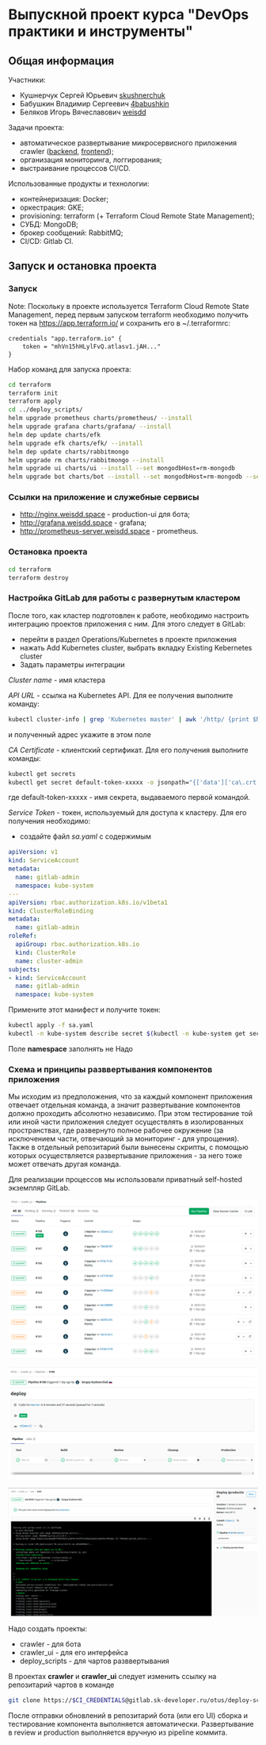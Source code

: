 # Выпускной проект курса "DevOps практики и инструменты"
## Общая информация
Участники:
* Кушнерчук Сергей Юрьевич [skushnerchuk](https://github.com/skushnerchuk)
* Бабушкин Владимир Сергеевич [4babushkin](https://github.com/4babushkin)
* Беляков Игорь Вячеславович [weisdd](https://github.com/weisdd)

Задачи проекта:
* автоматическое развертывание микросервисного приложения crawler ([backend](https://github.com/express42/search_engine_crawler), [frontend](https://github.com/express42/search_engine_ui));
* организация мониторинга, логгирования;
* выстраивание процессов CI/CD.

Использованные продукты и технологии:
* контейнеризация: Docker;
* оркестрация: GKE;
* provisioning: terraform (+ Terraform Cloud Remote State Management);
* СУБД: MongoDB;
* брокер сообщений: RabbitMQ;
* CI/CD: Gitlab CI.

## Запуск и остановка проекта
### Запуск
Note: Поскольку в проекте используется Terraform Cloud Remote State Management, перед первым запуском terraform необходимо получить токен на https://app.terraform.io/ и сохранить его в ~/.terraformrc:
```
credentials "app.terraform.io" {
    token = "mhVn15hHLylFvQ.atlasv1.jAH..."
}
```

Набор команд для запуска проекта:
```bash
cd terraform
terraform init
terraform apply
cd ../deploy_scripts/
helm upgrade prometheus charts/prometheus/ --install
helm upgrade grafana charts/grafana/ --install
helm dep update charts/efk
helm upgrade efk charts/efk/ --install
helm dep update charts/rabbitmongo
helm upgrade rm charts/rabbitmongo --install
helm upgrade ui charts/ui --install --set mongodbHost=rm-mongodb
helm upgrade bot charts/bot --install --set mongodbHost=rm-mongodb --set rabbitmqHost=rm-rabbitmq
```
### Ссылки на приложение и служебные сервисы
* http://nginx.weisdd.space - production-ui для бота;
* http://grafana.weisdd.space - grafana;
* http://prometheus-server.weisdd.space - prometheus.

### Остановка проекта
```bash
cd terraform
terraform destroy
```

### Настройка GitLab для работы с развернутым кластером

После того, как кластер подготовлен к работе, необходимо настроить интеграцию проектов приложения с ним. Для этого следует в GitLab:

* перейти в раздел Operations/Kubernetes в проекте приложения
* нажать Add Kubernetes cluster, выбрать вкладку Existing Kebernetes cluster
* Задать параметры интеграции

*Cluster name* - имя кластера

*API URL* - ссылка на Kubernetes API. Для ее получения выполните команду:
```bash
kubectl cluster-info | grep 'Kubernetes master' | awk '/http/ {print $NF}'
```
и полученный адрес укажите в этом поле

*CA Certificate* - клиентский сертификат. Для его получения выполните команды:
```bash
kubectl get secrets
kubectl get secret default-token-xxxxx -o jsonpath="{['data']['ca\.crt']}" | base64 --decode
```
где default-token-xxxxx - имя секрета, выдаваемого первой командой.

*Service Token* - токен, используемый для доступа к кластеру. Для его получения необходимо:
* создайте файл *sa.yaml* с содержимым

```yaml
apiVersion: v1
kind: ServiceAccount
metadata:
  name: gitlab-admin
  namespace: kube-system
---
apiVersion: rbac.authorization.k8s.io/v1beta1
kind: ClusterRoleBinding
metadata:
  name: gitlab-admin
roleRef:
  apiGroup: rbac.authorization.k8s.io
  kind: ClusterRole
  name: cluster-admin
subjects:
- kind: ServiceAccount
  name: gitlab-admin
  namespace: kube-system
```
Примените этот манифест и получите токен:
```bash
kubectl apply -f sa.yaml
kubectl -n kube-system describe secret $(kubectl -n kube-system get secret | grep gitlab-admin | awk '{print $1}')
```

Поле **namespace** заполнять не Надо

### Схема и принципы разввертывания компонентов приложения

Мы исходим из предположения, что за каждый компонент приложения отвечает отдельная команда, а значит
развертывание компонентов должно проходить абсолютно независимо. При этом тестирование той или иной части приложения следует осуществлять в изолированных пространствах, где развернуто полное рабочее окружение (за исключением
части, отвечающий за мониторинг - для упрощения). Также в отдельный репозитарий были вынесены скрипты,
с помощью которых осуществляется развертывание приложения - за него тоже может отвечать другая команда.

Для реализации процессов мы использовали приватный self-hosted экземпляр GitLab.

![](/screenshots/1.png)

![](/screenshots/2.png)

![](/screenshots/3.png)

Надо создать проекты:

* crawler - для бота
* crawler_ui - для его интерфейса
* deploy_scripts - для чартов разввертывания

В проектах **crawler** и **crawler_ui** следует изменить ссылку на репозитарий чартов в команде
```bash
git clone https://$CI_CREDENTIALS@gitlab.sk-developer.ru/otus/deploy-scripts.git charts
```
После отправки обновлений в репозитарий бота (или его UI) сборка и тестирование компонента
выполняется автоматически. Развертывание в review и production выполняется вручную из pipeline коммита.
